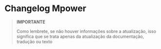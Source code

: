 # Changelog Mpower

>**IMPORTANTE**
>
>Como lembrete, se não houver informações sobre a atualização, isso significa que se trata apenas da atualização da documentação, tradução ou texto
